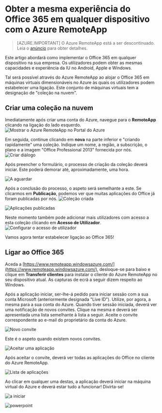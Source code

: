 <properties
   pageTitle="Obter a mesma experiência do Office 365 em qualquer dispositivo com o Azure RemoteApp | Microsoft Azure"
   description="Saiba como partilhar qualquer aplicação do Office 365 com os utilizadores através do Azure RemoteApp."
   services="remoteapp"
   documentationCenter=""
   authors="guscatalano"
   manager="mbaldwin"
   editor=""/>

<tags
   ms.service="remoteapp"
   ms.devlang="na"
   ms.topic="hero-article"
   ms.tgt_pltfrm="na"
   ms.workload="compute"
   ms.date="08/15/2016"
   ms.author="guscatal;elizapo"/>


# Obter a mesma experiência do Office 365 em qualquer dispositivo com o Azure RemoteApp

> [AZURE.IMPORTANT]
> O Azure RemoteApp está a ser descontinuado. Leia o [anúncio](https://go.microsoft.com/fwlink/?linkid=821148) para obter detalhes.

Este artigo abordará como implementar o Office 365 em qualquer dispositivo na sua empresa. Os utilizadores podem obter as mesmas capacidades e experiência da IU no Android, Apple e Windows.

Tal será possível através do Azure RemoteApp ao alojar o Office 365 em máquinas virtuais dimensionáveis no Azure às quais os utilizadores podem estabelecer uma ligação. Este conjunto de máquinas virtuais tem a designação de "coleção na nuvem".

## Criar uma coleção na nuvem

Imediatamente após criar uma conta do Azure, navegue para o **RemoteApp** clicando na ligação do lado esquerdo.
![Mostrar o Azure RemoteApp no Portal do Azure](./media/remoteapp-tutorial-o365anywhere/1-menu.png)

Em seguida, continue clicando em **nova** na parte inferior e "criando rapidamente" uma coleção. Indique um nome, a região, a subscrição, o plano e a imagem "Office Professional 2013" fornecida por nós.
![Criar diálogo](./media/remoteapp-tutorial-o365anywhere/2-quickcreate.png)

Após preencher o formulário, o processo de criação da coleção deverá iniciar. Este poderá demorar até, aproximadamente, uma hora.

![A aguardar](./media/remoteapp-tutorial-o365anywhere/3-waiting.png)

Após a conclusão do processo, o aspeto será semelhante a este. Se clicarmos em **Publicação**, podemos ver que muitas aplicações do Office já foram publicadas por nós.
![Coleção criada](./media/remoteapp-tutorial-o365anywhere/4-done.png)

![Aplicações publicadas](./media/remoteapp-tutorial-o365anywhere/5-publish.png)

Neste momento também pode adicionar mais utilizadores com acesso a esta coleção clicando em **Acesso de Utilizador**.
![Configurar o acesso de utilizador](./media/remoteapp-tutorial-o365anywhere/6-user.png)

Vamos agora tentar estabelecer ligação ao Office 365!

## Ligar ao Office 365

Aceda a [https://www.remoteapp.windowsazure.com/](https://www.remoteapp.windowsazure.com/), desloque-se para baixo e clique em **Transferir clientes** para instalar o cliente do Azure RemoteApp no seu dispositivo atual. As capturas de ecrã a seguir dizem respeito ao Windows.

Após a aplicação iniciar, ser-lhe-á pedido para iniciar sessão com a sua conta Microsoft (anteriormente designada "Live ID"). Utilize, por agora, a mesma para a sua conta do Azure. Quando tiver sessão iniciada, deverá ver uma notificação de novos convites. Clique na mesma e deverá ser apresentada uma lista semelhante à lista a seguir. Aceite o convite correspondente ao e-mail do proprietário da conta do Azure.

![Novo convite](./media/remoteapp-tutorial-o365anywhere/7-araclient.png)

Este é o aspeto quando existem novos convites.

![Aceitar uma aplicação](./media/remoteapp-tutorial-o365anywhere/8-invitation.png)

Após aceitar o convite, deverá ver todas as aplicações do Office no cliente do Azure RemoteApp.

![Lista de aplicações](./media/remoteapp-tutorial-o365anywhere/9-work.png)

Ao clicar em qualquer uma destas, a aplicação deverá iniciar na máquina virtual do Azure e deverá estar tudo a funcionar! Divirta-se!

![a iniciar](./media/remoteapp-tutorial-o365anywhere/10-arastart.png)

![powerpoint](./media/remoteapp-tutorial-o365anywhere/11-pp.png)



<!--HONumber=ago16_HO4-->


